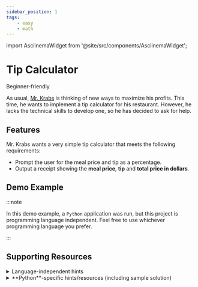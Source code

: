 ```yaml
---
sidebar_position: 1
tags:
    - easy
    - math
---
```


import AsciinemaWidget from '@site/src/components/AsciinemaWidget';

# Tip Calculator

<span class="badge badge--success margin-bottom--sm">Beginner-friendly</span>

As usual, [Mr. Krabs](https://en.wikipedia.org/wiki/Eugene_Krabs) is thinking of new ways to maximize his profits. This time, he wants to implement a tip calculator for his restaurant. However, he lacks the technical skills to develop one, so he has decided to ask for help.

## Features

Mr. Krabs wants a very simple tip calculator that meets the following requirements:

- Prompt the user for the meal price and tip as a percentage.
- Output a receipt showing the **meal price**, **tip** and **total price in dollars**.

## Demo Example

<AsciinemaWidget src="https://asciinema.org/a/6DqVqMaLSMcStvatgBnVulb87.cast" rows={15} preload={true} poster="npt:0:9"/>

<div class="margin-top--md">
:::note

In this demo example, a `Python` application was run, but this project is programming language independent. Feel free to use whichever programming language you prefer.

:::
</div>

## Supporting Resources

<details>

<summary>Language-independent hints</summary>

- Consider the following formula for calculating the tip:

$$
\text{tip} = \text{mealPrice} \times \frac{\text{percentage}}{100}
$$

</details>

<details>

<summary>**Python**-specific hints/resources (including sample solution)</summary>

If you are experiencing difficulties, consider taking a look at the [sample solution](https://github.com/anonymouscoolguy/programmingprojects-sample-solutions/blob/main/math/tip_calculator/python/tip_calculator.py).

</details>